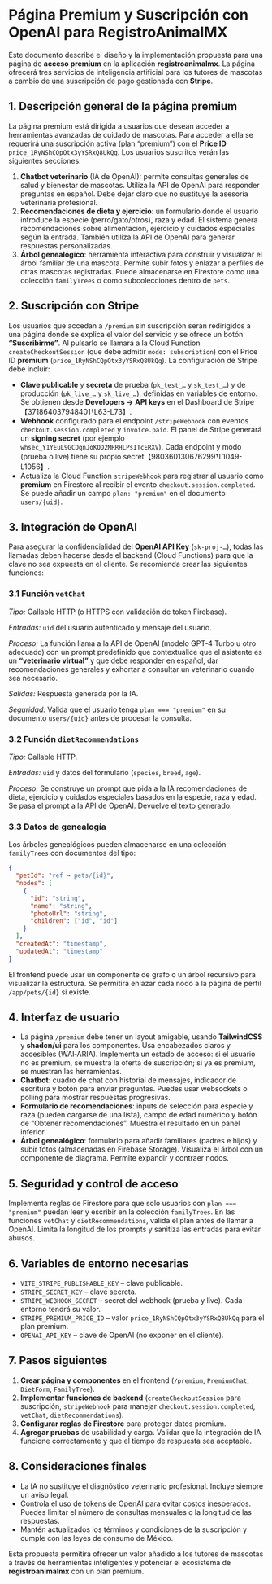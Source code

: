 # Página Premium y Suscripción con OpenAI para RegistroAnimalMX

Este documento describe el diseño y la implementación propuesta para una página de **acceso premium** en la aplicación **registroanimalmx**.  La página ofrecerá tres servicios de inteligencia artificial para los tutores de mascotas a cambio de una suscripción de pago gestionada con **Stripe**.

## 1. Descripción general de la página premium

La página premium está dirigida a usuarios que desean acceder a herramientas avanzadas de cuidado de mascotas.  Para acceder a ella se requerirá una suscripción activa (plan “premium”) con el **Price ID** `price_1RyNShCQpOtx3yYSRxQ8UkQq`.  Los usuarios suscritos verán las siguientes secciones:

1. **Chatbot veterinario** (IA de OpenAI): permite consultas generales de salud y bienestar de mascotas.  Utiliza la API de OpenAI para responder preguntas en español.  Debe dejar claro que no sustituye la asesoría veterinaria profesional.
2. **Recomendaciones de dieta y ejercicio**: un formulario donde el usuario introduce la especie (perro/gato/otros), raza y edad.  El sistema genera recomendaciones sobre alimentación, ejercicio y cuidados especiales según la entrada.  También utiliza la API de OpenAI para generar respuestas personalizadas.
3. **Árbol genealógico**: herramienta interactiva para construir y visualizar el árbol familiar de una mascota.  Permite subir fotos y enlazar a perfiles de otras mascotas registradas.  Puede almacenarse en Firestore como una colección `familyTrees` o como subcolecciones dentro de `pets`.

## 2. Suscripción con Stripe

Los usuarios que accedan a `/premium` sin suscripción serán redirigidos a una página donde se explica el valor del servicio y se ofrece un botón **“Suscribirme”**.  Al pulsarlo se llamará a la Cloud Function `createCheckoutSession` (que debe admitir `mode: subscription`) con el Price ID **premium** (`price_1RyNShCQpOtx3yYSRxQ8UkQq`).  La configuración de Stripe debe incluir:

- **Clave publicable** y **secreta** de prueba (`pk_test_…` y `sk_test_…`) y de producción (`pk_live_…` y `sk_live_…`), definidas en variables de entorno.  Se obtienen desde **Developers → API keys** en el Dashboard de Stripe【371864037948401†L63-L73】.
- **Webhook** configurado para el endpoint `/stripeWebhook` con eventos `checkout.session.completed` y `invoice.paid`.  El panel de Stripe generará un **signing secret** (por ejemplo `whsec_Y1YEuL9GCDqnJoKOD2MRRHLPsITcERXV`).  Cada endpoint y modo (prueba o live) tiene su propio secret【980360130676299†L1049-L1056】.
- Actualiza la Cloud Function `stripeWebhook` para registrar al usuario como **premium** en Firestore al recibir el evento `checkout.session.completed`.  Se puede añadir un campo `plan: "premium"` en el documento `users/{uid}`.

## 3. Integración de OpenAI

Para asegurar la confidencialidad del **OpenAI API Key** (`sk-proj-…`), todas las llamadas deben hacerse desde el backend (Cloud Functions) para que la clave no sea expuesta en el cliente.  Se recomienda crear las siguientes funciones:

### 3.1 Función `vetChat`

*Tipo:* Callable HTTP (o HTTPS con validación de token Firebase).

*Entradas:* `uid` del usuario autenticado y mensaje del usuario.

*Proceso:* La función llama a la API de OpenAI (modelo GPT‑4 Turbo u otro adecuado) con un prompt predefinido que contextualice que el asistente es un **“veterinario virtual”** y que debe responder en español, dar recomendaciones generales y exhortar a consultar un veterinario cuando sea necesario.

*Salidas:* Respuesta generada por la IA.

*Seguridad:* Valida que el usuario tenga `plan === "premium"` en su documento `users/{uid}` antes de procesar la consulta.

### 3.2 Función `dietRecommendations`

*Tipo:* Callable HTTP.

*Entradas:* `uid` y datos del formulario (`species`, `breed`, `age`).

*Proceso:* Se construye un prompt que pida a la IA recomendaciones de dieta, ejercicio y cuidados especiales basados en la especie, raza y edad.  Se pasa el prompt a la API de OpenAI.  Devuelve el texto generado.

### 3.3 Datos de genealogía

Los árboles genealógicos pueden almacenarse en una colección `familyTrees` con documentos del tipo:

```json
{
  "petId": "ref → pets/{id}",
  "nodes": [
    {
      "id": "string",
      "name": "string",
      "photoUrl": "string",
      "children": ["id", "id"]
    }
  ],
  "createdAt": "timestamp",
  "updatedAt": "timestamp"
}
```

El frontend puede usar un componente de grafo o un árbol recursivo para visualizar la estructura.  Se permitirá enlazar cada nodo a la página de perfil `/app/pets/{id}` si existe.

## 4. Interfaz de usuario

- La página `/premium` debe tener un layout amigable, usando **TailwindCSS** y **shadcn/ui** para los componentes.  Usa encabezados claros y accesibles (WAI‑ARIA).  Implementa un estado de acceso: si el usuario no es premium, se muestra la oferta de suscripción; si ya es premium, se muestran las herramientas.
- **Chatbot**: cuadro de chat con historial de mensajes, indicador de escritura y botón para enviar preguntas.  Puedes usar websockets o polling para mostrar respuestas progresivas.
- **Formulario de recomendaciones**: inputs de selección para especie y raza (pueden cargarse de una lista), campo de edad numérico y botón de “Obtener recomendaciones”.  Muestra el resultado en un panel inferior.
- **Árbol genealógico**: formulario para añadir familiares (padres e hijos) y subir fotos (almacenadas en Firebase Storage).  Visualiza el árbol con un componente de diagrama.  Permite expandir y contraer nodos.

## 5. Seguridad y control de acceso

Implementa reglas de Firestore para que solo usuarios con `plan === "premium"` puedan leer y escribir en la colección `familyTrees`.  En las funciones `vetChat` y `dietRecommendations`, valida el plan antes de llamar a OpenAI.  Limita la longitud de los prompts y sanitiza las entradas para evitar abusos.

## 6. Variables de entorno necesarias

- `VITE_STRIPE_PUBLISHABLE_KEY` – clave publicable.
- `STRIPE_SECRET_KEY` – clave secreta.
- `STRIPE_WEBHOOK_SECRET` – secret del webhook (prueba y live).  Cada entorno tendrá su valor.
- `STRIPE_PREMIUM_PRICE_ID` – valor `price_1RyNShCQpOtx3yYSRxQ8UkQq` para el plan premium.
- `OPENAI_API_KEY` – clave de OpenAI (no exponer en el cliente).

## 7. Pasos siguientes

1. **Crear página y componentes** en el frontend (`/premium`, `PremiumChat`, `DietForm`, `FamilyTree`).
2. **Implementar funciones de backend** (`createCheckoutSession` para suscripción, `stripeWebhook` para manejar `checkout.session.completed`, `vetChat`, `dietRecommendations`).
3. **Configurar reglas de Firestore** para proteger datos premium.
4. **Agregar pruebas** de usabilidad y carga.  Validar que la integración de IA funcione correctamente y que el tiempo de respuesta sea aceptable.

## 8. Consideraciones finales

- La IA no sustituye el diagnóstico veterinario profesional.  Incluye siempre un aviso legal.
- Controla el uso de tokens de OpenAI para evitar costos inesperados.  Puedes limitar el número de consultas mensuales o la longitud de las respuestas.
- Mantén actualizados los términos y condiciones de la suscripción y cumple con las leyes de consumo de México.

Esta propuesta permitirá ofrecer un valor añadido a los tutores de mascotas a través de herramientas inteligentes y potenciar el ecosistema de **registroanimalmx** con un plan premium.